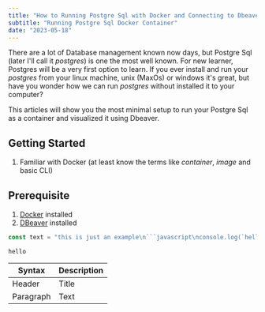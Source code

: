 ```yaml
---
title: "How to Running Postgre Sql with Docker and Connecting to Dbeaver as Database Visualizer"
subtitle: "Running Postgre Sql Docker Container"
date: "2023-05-18"
---
```


There are a lot of Database management known now days, but Postgre Sql (later I'll call it _postgres_) is one the most well known. For new learner, Postgres will be a very first option to learn. If you ever install and run your _postgres_ from your linux machine, unix (MaxOs) or windows it's great, but have you wonder how we can run _postgres_ without installed it to your computer?

This articles will show you the most minimal setup to run your Postgre Sql as a container and visualized it using Dbeaver.

## Getting Started

1. Familiar with Docker (at least know the terms like _container_, _image_ and basic CLI)

## Prerequisite

1. [Docker](https://www.docker.com/) installed
2. [DBeaver](https://dbeaver.io/) installed

````javascript
const text = "this is just an example\n```javascript\nconsole.log(`hello`)\n```\n`this is test`";
````
`hello`

| Syntax      | Description |
| ----------- | ----------- |
| Header      | Title       |
| Paragraph   | Text        |
